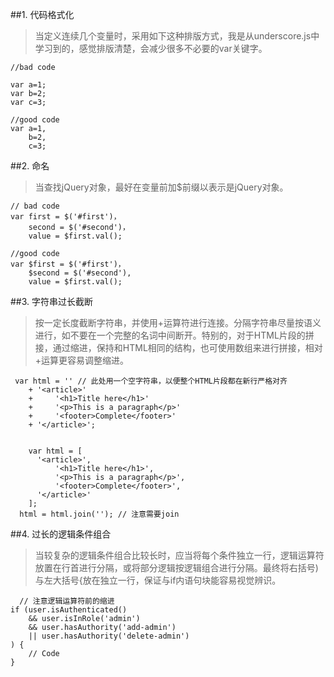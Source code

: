 ##1. 代码格式化
  >当定义连续几个变量时，采用如下这种排版方式，我是从underscore.js中学习到的，感觉排版清楚，会减少很多不必要的var关键字。
    
  ```
  //bad code
  
  var a=1;
  var b=2;
  var c=3;
  
  //good code
  var a=1,
      b=2,
      c=3;
  ```

##2. 命名
  >当查找jQuery对象，最好在变量前加$前缀以表示是jQuery对象。

  ```
  // bad code
  var first = $('#first')，
      second = $('#second')，
      value = $first.val();
  
  //good code
  var $first = $('#first')，
      $second = $('#second'),
      value = $first.val();
  
  ```
##3. 字符串过长截断
  >按一定长度截断字符串，并使用+运算符进行连接。分隔字符串尽量按语义进行，如不要在一个完整的名词中间断开。特别的，对于HTML片段的拼接，通过缩进，保持和HTML相同的结构，也可使用数组来进行拼接，相对+运算更容易调整缩进。

  ```
   var html = '' // 此处用一个空字符串，以便整个HTML片段都在新行严格对齐
      + '<article>'
      +     '<h1>Title here</h1>'
      +     '<p>This is a paragraph</p>'
      +     '<footer>Complete</footer>'
      + '</article>';
      
      
      var html = [
        '<article>',
            '<h1>Title here</h1>',
            '<p>This is a paragraph</p>',
            '<footer>Complete</footer>',
        '</article>'
      ];
    html = html.join(''); // 注意需要join
  
  ```
  
##4. 过长的逻辑条件组合
  >当较复杂的逻辑条件组合比较长时，应当将每个条件独立一行，逻辑运算符放置在行首进行分隔，或将部分逻辑按逻辑组合进行分隔。最终将右括号)与左大括号{放在独立一行，保证与if内语句块能容易视觉辨识。

  ```
    // 注意逻辑运算符前的缩进
  if (user.isAuthenticated()
      && user.isInRole('admin')
      && user.hasAuthority('add-admin')
      || user.hasAuthority('delete-admin')
  ) {
      // Code
  }
    
  ```
